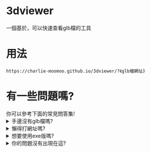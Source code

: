<div id="top">
<h1>3dviewer</h1>
一個基於<code><model-viewer></code>，可以快速查看glb檔的工具
</div>

<div id="how-to">
<h1>用法</h1>
<code>https://charlie-moomoo.github.io/3dviewer/?《glb檔網址》</code>
</div>

<div id="have-question">
<h1>有一些問題嗎?</h1>
你可以參考下面的常見問答集!

<div id="no-glb">
<details>
<summary>手邊沒有glb檔嗎?</summary>
你可以先用<a href="http://3dv.c-moo.cf//milkgreen-3d/牛牛%20全身.glb">牛牛</a>或<a href="http://3dv.c-moo.cf/pingsock.glb">pingsock</a>嘗鮮一下。
</details>
</div>

<div id="dont-want-type-link">
<details>
<summary>懶得打網址嗎?</summary>
你可以使用我製作的<a href="http://3dv.c-moo.cf/">3dviewer短網址產生器</a>!
</details>
</div>

<div id="want-exe">
<details>
<summary>想要使用exe版嗎?</summary>
你可以參考<a href="https://github.com/charlie-moomoo/3dviewer-exe/blob/main/README.md">我寫的教學</a>!
</details>
</div>

<div id="no-your-question">
<details>
<summary>你的問題沒有出現在這?</summary>
你可以<a href="https://github.com/charlie-moomoo/3dviewer/issues/new?assignees=&labels=&template=----.md&title=%5B%E5%95%8F%E9%A1%8C%5D">點擊這裡</a>來直接的問問題，或是<a href="https://github.com/charlie-moomoo/3dviewer/issues?q=label%3Ahelp">點擊這裡</a>來看看你的問題有沒有被問過了!
</details>
</div>
</div>
